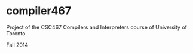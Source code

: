 compiler467
===========

Project of the CSC467 Compilers and Interpreters course of University of Toronto

Fall 2014
